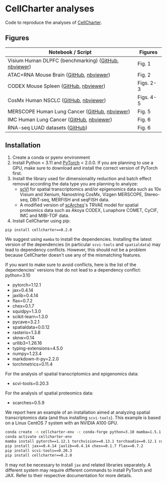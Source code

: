 # CellCharter analyses

Code to reproduce the analyses of [CellCharter](https://doi.org/10.1038/s41588-023-01588-4).

## Figures
| Notebook / Script              | Figures         |
|--------------------------------|-----------------|
|  Visium Human DLPFC (benchmarking) ([GitHub](https://github.com/CSOgroup/cellcharter_analyses/blob/main/visium_human_dlpfc.ipynb), [nbviewer](https://nbviewer.org/github/CSOgroup/cellcharter_analyses/blob/main/visium_human_dlpfc.ipynb)) | Fig. 1 |
|  ATAC+RNA Mouse Brain ([GitHub](https://github.com/CSOgroup/cellcharter_analyses/blob/main/ATAC-RNA_mouse_brain.ipynb), [nbviewer](https://nbviewer.org/github/CSOgroup/cellcharter_analyses/blob/main/ATAC-RNA_mouse_brain.ipynb)) | Fig. 2 |
|  CODEX Mouse Spleen ([GitHub](https://github.com/CSOgroup/cellcharter_analyses/blob/main/codex_mouse_spleen.ipynb), [nbviewer](https://nbviewer.org/github/CSOgroup/cellcharter_analyses/blob/main/codex_mouse_spleen.ipynb)) | Figs. 2-3 |
|  CosMx Human NSCLC ([GitHub](https://github.com/CSOgroup/cellcharter_analyses/blob/main/cosmx_human_nsclc.ipynb), [nbviewer](https://nbviewer.org/github/CSOgroup/cellcharter_analyses/blob/main/cosmx_human_nsclc.ipynb)) | Figs. 4-5 |
|  MERSCOPE Human Lung Cancer ([GitHub](https://github.com/CSOgroup/cellcharter_analyses/blob/main/merscope_human_lung_cancer.ipynb), [nbviewer](https://nbviewer.org/github/CSOgroup/cellcharter_analyses/blob/main/merscope_human_lung_cancer.ipynb)) | Fig. 5 |
|  IMC Human Lung Cancer ([GitHub](https://github.com/CSOgroup/cellcharter_analyses/blob/main/imc_human_lung_cancer.ipynb), [nbviewer](https://nbviewer.org/github/CSOgroup/cellcharter_analyses/blob/main/imc_human_lung_cancer.ipynb)) | Fig. 6|
|  RNA-seq LUAD datasets ([GitHub](https://github.com/CSOgroup/cellcharter_analyses/blob/main/hypoxia_neutrophils_bulkDatasets_analyses.R)) | Fig. 6|

## Installation
1. Create a conda or pyenv environment
2. Install Python < 3.11 and [PyTorch](https://pytorch.org) < 2.0.0. If you are planning to use a GPU, make sure to download and install the correct version of PyTorch first.
3. Install the library used for dimensionality reduction and batch effect removal according the data type you are planning to analyze:
    -   [scVI](https://github.com/scverse/scvi-tools) for spatial transcriptomics and/or epigenomics data such as 10x Visium and Xenium, Nanostring CosMx, Vizgen MERSCOPE, Stereo-seq, DBiT-seq, MERFISH and seqFISH data.
    -   A modified version of [scArches](https://github.com/theislab/scarches)'s TRVAE model for spatial proteomics data such as Akoya CODEX, Lunaphore COMET, CyCIF, IMC and MIBI-TOF data.
4. Install CellCharter using pip:

```bash
pip install cellcharter==0.2.0
```

We suggest using `mamba` to install the dependencies.
Installing the latest version of the dependencies (in particular `scvi-tools` and `spatialdata`) may lead to dependency conflicts. 
However, this should not be a problem because CellCharter doesn't use any of the mismatching features.

If you want to make sure to avoid conflicts, here is the list of the dependencies' versions that do not lead to a dependency conflict:
python=3.10

- pytorch=1.12.1
- jax=0.4.14
- jaxlib=0.4.14
- flax=0.7.2
- chex=0.1.7
- squidpy=1.3.0
- scikit-learn=1.3.0
- pycave=3.2.1
- spatialdata=0.0.12
- rasterio=1.3.8
- sknw=0.14
- urllib3=1.26.16
- typing-extensions=4.5.0
- numpy=1.23.4
- markdown-it-py=2.2.0
- torchmetrics=0.11.4

For the analysis of spatial transcriptomics and epigenomics data:

- scvi-tools=0.20.3

For the analysis of spatial proteomics data:
- scarches=0.5.9

We report here an example of an installation aimed at analyzing spatial transcriptomics data (and thus installing `scvi-tools`).
This example is based on a Linux CentOS 7 system with an NVIDIA A100 GPU.

```bash
conda create -n cellcharter-env -c conda-forge python=3.10 mamba=1.5.1
conda activate cellcharter-env
mamba install pytorch==1.12.1 torchvision==0.13.1 torchaudio==0.12.1 cudatoolkit=11.6 -c pytorch -c conda-forge
pip install jax==0.4.14 jaxlib==0.4.14 chex==0.1.7 flax==0.7.2 
pip install scvi-tools==0.20.3
pip install cellcharter==0.2.0
```
It may not be necessary to install `jax` and related libraries separately.
A different system may require different commands to install PyTorch and JAX. Refer to their respective documentation for more details.
